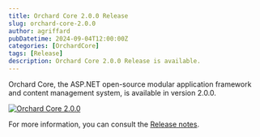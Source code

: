 ```yaml
---
title: Orchard Core 2.0.0 Release
slug: orchard-core-2.0.0
author: agriffard
pubDatetime: 2024-09-04T12:00:00Z
categories: [OrchardCore]
tags: [Release]
description: Orchard Core 2.0.0 Release is available.
---
```


Orchard Core, the ASP.NET open-source modular application framework and content management system, is available in version 2.0.0.

[![Orchard Core 2.0.0](https://opengraph.githubassets.com/3f7896265af0e60e9b10ff2c5999207d6327a23c3b2a02fb67529111b0e43f81/OrchardCMS/OrchardCore/releases/tag/v2.0.0)](https://github.com/OrchardCMS/OrchardCore/releases/tag/v2.0.0)

For more information, you can consult the [Release notes](https://docs.orchardcore.net/en/latest/docs/releases/2.0.0/).
